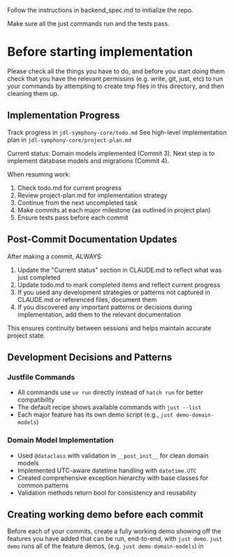 Follow the instructions in backend_spec.md to initialize the repo.

Make sure all the just commands run and the tests pass.

# Before starting implementation
Please check all the things you have to do, and before you start doing them check that you have the relevant permissins (e.g. write, git, just, etc) to run your commands by attempting to create tmp files in this directory, and then cleaning them up.

## Implementation Progress

Track progress in `jdl-symphony-core/todo.md`
See high-level implementation plan in `jdl-symphony-core/project-plan.md`

Current status: Domain models implemented (Commit 3). Next step is to implement database models and migrations (Commit 4).

When resuming work:
1. Check todo.md for current progress
2. Review project-plan.md for implementation strategy
3. Continue from the next uncompleted task
4. Make commits at each major milestone (as outlined in project plan)
5. Ensure tests pass before each commit

## Post-Commit Documentation Updates

After making a commit, ALWAYS:
1. Update the "Current status" section in CLAUDE.md to reflect what was just completed
2. Update todo.md to mark completed items and reflect current progress
3. If you used any development strategies or patterns not captured in CLAUDE.md or referenced files, document them
4. If you discovered any important patterns or decisions during implementation, add them to the relevant documentation

This ensures continuity between sessions and helps maintain accurate project state.


## Development Decisions and Patterns

### Justfile Commands
- All commands use `uv run` directly instead of `hatch run` for better compatibility
- The default recipe shows available commands with `just --list`
- Each major feature has its own demo script (e.g., `just demo-domain-models`)

### Domain Model Implementation
- Used `@dataclass` with validation in `__post_init__` for clean domain models
- Implemented UTC-aware datetime handling with `datetime.UTC` 
- Created comprehensive exception hierarchy with base classes for common patterns
- Validation methods return bool for consistency and reusability

## Creating working demo before each commit
Before each of your commits, create a fully working demo showing off the features you have added that can be run, end-to-end, with `just demo`. `just demo` runs all of the feature demos, (e.g. `just demo-domain-models`) in